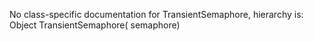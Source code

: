 No class-specific documentation for TransientSemaphore, hierarchy is: 
Object
  TransientSemaphore( semaphore)
